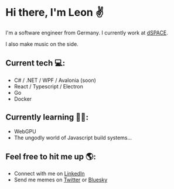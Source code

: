 # Hi there, I'm Leon ✌
I'm a software engineer from Germany. I currently work at [dSPACE](https://www.dspace.com/en/inc/home.cfm). 

I also make music on the side.

## Current tech 💻:
- C# / .NET / WPF / Avalonia (soon)
- React / Typescript / Electron
- Go
- Docker

## Currently learning 👨‍🎓:
- WebGPU
- The ungodly world of Javascript build systems...

## Feel free to hit me up 🌎:
- Connect with me on [LinkedIn](https://www.linkedin.com/in/leon-baitinger-b7a2b9112/)
- Send me memes on [Twitter](https://twitter.com/itsfrankiefunk) or [Bluesky](https://bsky.app/profile/frankiefunk.nohit.club) 
<!--
**takethebait/takethebait** is a ✨ _special_ ✨ repository because its `README.md` (this file) appears on your GitHub profile.

Here are some ideas to get you started:

- 🔭 I’m currently working on ...
- 🌱 I’m currently learning ...
- 👯 I’m looking to collaborate on ...
- 🤔 I’m looking for help with ...
- 💬 Ask me about ...
- 📫 How to reach me: ...
- 😄 Pronouns: ...
- ⚡ Fun fact: ...
-->
